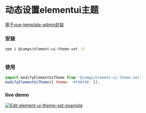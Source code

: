# 动态设置elementui主题



[基于vue-template-admin封装](https://github.com/PanJiaChen/vue-element-admin/blob/master/src/components/ThemePicker/index.vue)



### 安装

```bash
npm i @iamgx/element-ui-theme-set -S
  
```

### 使用


```javascript
import modifyElementUiTheme from '@iamgx/element-ui-theme-set'
modifyElementUiTheme({ theme: '#f40f40' });
```


### live demo
[![Edit element-ui-theme-set-example](https://codesandbox.io/static/img/play-codesandbox.svg)](https://codesandbox.io/s/element-ui-theme-set-example-4d61d?fontsize=14&hidenavigation=1&theme=dark)




  
